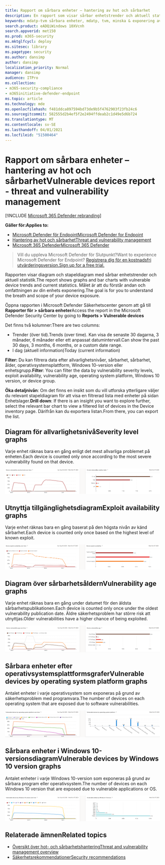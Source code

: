 ```yaml
---
title: Rapport om sårbara enheter – hantering av hot och sårbarhet
description: En rapport som visar sårbar enhetstrender och aktuell statistik. Målet är att du förstår andan och omfattningen av din enhets exponering.
keywords: mdatp-tvm sårbara enheter, mdatp, tvm, minska & exponering av risken, minska risken och risken, övervaka säkerhetskonfiguration
search.product: eADQiWindows 10XVcnh
search.appverid: met150
ms.prod: m365-security
ms.mktglfcycl: deploy
ms.sitesec: library
ms.pagetype: security
ms.author: dansimp
author: dansimp
localization_priority: Normal
manager: dansimp
audience: ITPro
ms.collection:
- m365-security-compliance
- m365initiative-defender-endpoint
ms.topic: article
ms.technology: mde
ms.openlocfilehash: f481ddca897594bd73de9b5f4762903f23fb24c6
ms.sourcegitcommit: 582555d2b4ef5f2e2494ffdeab2c1d49e5d6b724
ms.translationtype: MT
ms.contentlocale: sv-SE
ms.lasthandoff: 04/01/2021
ms.locfileid: "51500464"
---
```

# <a name="vulnerable-devices-report---threat-and-vulnerability-management"></a><span data-ttu-id="f07e2-105">Rapport om sårbara enheter – hantering av hot och sårbarhet</span><span class="sxs-lookup"><span data-stu-id="f07e2-105">Vulnerable devices report - threat and vulnerability management</span></span>

[!INCLUDE [Microsoft 365 Defender rebranding](../../includes/microsoft-defender.md)]

<span data-ttu-id="f07e2-106">**Gäller för:**</span><span class="sxs-lookup"><span data-stu-id="f07e2-106">**Applies to:**</span></span>

- [<span data-ttu-id="f07e2-107">Microsoft Defender för Endpoint</span><span class="sxs-lookup"><span data-stu-id="f07e2-107">Microsoft Defender for Endpoint</span></span>](https://go.microsoft.com/fwlink/?linkid=2154037)
- [<span data-ttu-id="f07e2-108">Hantering av hot och sårbarhet</span><span class="sxs-lookup"><span data-stu-id="f07e2-108">Threat and vulnerability management</span></span>](next-gen-threat-and-vuln-mgt.md)
- [<span data-ttu-id="f07e2-109">Microsoft 365 Defender</span><span class="sxs-lookup"><span data-stu-id="f07e2-109">Microsoft 365 Defender</span></span>](https://go.microsoft.com/fwlink/?linkid=2118804)

><span data-ttu-id="f07e2-110">Vill du uppleva Microsoft Defender för Slutpunkt?</span><span class="sxs-lookup"><span data-stu-id="f07e2-110">Want to experience Microsoft Defender for Endpoint?</span></span> [<span data-ttu-id="f07e2-111">Registrera dig för en kostnadsfri utvärderingsversion.</span><span class="sxs-lookup"><span data-stu-id="f07e2-111">Sign up for a free trial.</span></span>](https://www.microsoft.com/microsoft-365/windows/microsoft-defender-atp?ocid=docs-wdatp-portaloverview-abovefoldlink)

<span data-ttu-id="f07e2-112">Rapporten visar diagram och stapeldiagram med sårbar enhetstrender och aktuell statistik.</span><span class="sxs-lookup"><span data-stu-id="f07e2-112">The report shows graphs and bar charts with vulnerable device trends and current statistics.</span></span> <span data-ttu-id="f07e2-113">Målet är att du förstår andan och omfattningen av din enhets exponering.</span><span class="sxs-lookup"><span data-stu-id="f07e2-113">The goal is for you to understand the breath and scope of your device exposure.</span></span> 

<span data-ttu-id="f07e2-114">Öppna rapporten i Microsoft Defender Säkerhetscenter genom att gå till **Rapporter för > sårbara enheter**</span><span class="sxs-lookup"><span data-stu-id="f07e2-114">Access the report in the Microsoft Defender Security Center by going to **Reports > Vulnerable devices**</span></span>

<span data-ttu-id="f07e2-115">Det finns två kolumner:</span><span class="sxs-lookup"><span data-stu-id="f07e2-115">There are two columns:</span></span>

- <span data-ttu-id="f07e2-116">Trender (över tid).</span><span class="sxs-lookup"><span data-stu-id="f07e2-116">Trends (over time).</span></span> <span data-ttu-id="f07e2-117">Kan visa de senaste 30 dagarna, 3 månader, 6 månader eller ett anpassat datumintervall.</span><span class="sxs-lookup"><span data-stu-id="f07e2-117">Can show the past 30 days, 3 months, 6 months, or a custom date range.</span></span>
- <span data-ttu-id="f07e2-118">I dag (aktuell information)</span><span class="sxs-lookup"><span data-stu-id="f07e2-118">Today (current information)</span></span>

<span data-ttu-id="f07e2-119">**Filter:** Du kan filtrera data efter allvarlighetsnivåer, sårbarhet, sårbarhet, ålder, operativsystemsplattform, Windows 10-version eller enhetsgrupp.</span><span class="sxs-lookup"><span data-stu-id="f07e2-119">**Filter**: You can filter the data by vulnerability severity levels, exploit availability, vulnerability age, operating system platform, Windows 10 version, or device group.</span></span>

<span data-ttu-id="f07e2-120">**Öka detaljnivån**: Om det finns en insikt som du vill utforska ytterligare väljer du relevant stapeldiagram för att visa en filtrerad lista med enheter på sidan Enhetslager.</span><span class="sxs-lookup"><span data-stu-id="f07e2-120">**Drill down**: If there is an insight you want to explore further, select the relevant bar chart to view a filtered list of devices in the Device inventory page.</span></span> <span data-ttu-id="f07e2-121">Därifrån kan du exportera listan.</span><span class="sxs-lookup"><span data-stu-id="f07e2-121">From there, you can export the list.</span></span>

## <a name="severity-level-graphs"></a><span data-ttu-id="f07e2-122">Diagram för allvarlighetsnivå</span><span class="sxs-lookup"><span data-stu-id="f07e2-122">Severity level graphs</span></span>

<span data-ttu-id="f07e2-123">Varje enhet räknas bara en gång enligt det mest allvarliga problemet på enheten.</span><span class="sxs-lookup"><span data-stu-id="f07e2-123">Each device is counted only once according to the most severe vulnerability found on that device.</span></span>

![Ett diagram över olika allvarlighetsnivåer för enheter och ett diagram som visar nivåer över tid.](images/tvm-report-severity.png)

## <a name="exploit-availability-graphs"></a><span data-ttu-id="f07e2-125">Utnyttja tillgänglighetsdiagram</span><span class="sxs-lookup"><span data-stu-id="f07e2-125">Exploit availability graphs</span></span>

<span data-ttu-id="f07e2-126">Varje enhet räknas bara en gång baserat på den högsta nivån av känd sårbarhet.</span><span class="sxs-lookup"><span data-stu-id="f07e2-126">Each device is counted only once based on the highest level of known exploit.</span></span>

![Ett diagram över aktuell enhets sårbarhetstillgänglighet och ett diagram som visar tillgänglighet över tid.](images/tvm-report-exploit-availability.png)

## <a name="vulnerability-age-graphs"></a><span data-ttu-id="f07e2-128">Diagram över sårbarhetsåldern</span><span class="sxs-lookup"><span data-stu-id="f07e2-128">Vulnerability age graphs</span></span>

<span data-ttu-id="f07e2-129">Varje enhet räknas bara en gång under datumet för den äldsta sårbarhetspublikationen.</span><span class="sxs-lookup"><span data-stu-id="f07e2-129">Each device is counted only once under the oldest vulnerability publication date.</span></span> <span data-ttu-id="f07e2-130">Äldre säkerhetsproblem har större risk att utnyttjas.</span><span class="sxs-lookup"><span data-stu-id="f07e2-130">Older vulnerabilities have a higher chance of being exploited.</span></span>

![Ett diagram över den aktuella enhetens sårbarhets ålder och ett diagram som visar ålder över tid.](images/tvm-report-age.png)

## <a name="vulnerable-devices-by-operating-system-platform-graphs"></a><span data-ttu-id="f07e2-132">Sårbara enheter efter operativsystemsplattformsgrafer</span><span class="sxs-lookup"><span data-stu-id="f07e2-132">Vulnerable devices by operating system platform graphs</span></span>

<span data-ttu-id="f07e2-133">Antalet enheter i varje operativsystem som exponeras på grund av säkerhetsproblem med programvara.</span><span class="sxs-lookup"><span data-stu-id="f07e2-133">The number of devices on each operating system that are exposed due to software vulnerabilities.</span></span>

![Ett diagram över aktuella sårbara enheter efter operativsystemplattform och ett diagram som visar sårbara enheter för os-plattformar över tid.](images/tvm-report-os.png)

## <a name="vulnerable-devices-by-windows-10-version-graphs"></a><span data-ttu-id="f07e2-135">Sårbara enheter i Windows 10-versionsdiagram</span><span class="sxs-lookup"><span data-stu-id="f07e2-135">Vulnerable devices by Windows 10 version graphs</span></span>

<span data-ttu-id="f07e2-136">Antalet enheter i varje Windows 10-version som exponeras på grund av sårbara program eller operativsystem.</span><span class="sxs-lookup"><span data-stu-id="f07e2-136">The number of devices on each Windows 10 version that are exposed due to vulnerable applications or OS.</span></span>

![Ett diagram över aktuella sårbara enheter med Windows 10-versionen och ett diagram som visar sårbara enheter med windows 10-version över tid.](images/tvm-report-version.png)

## <a name="related-topics"></a><span data-ttu-id="f07e2-138">Relaterade ämnen</span><span class="sxs-lookup"><span data-stu-id="f07e2-138">Related topics</span></span>

- [<span data-ttu-id="f07e2-139">Översikt över hot- och sårbarhetshantering</span><span class="sxs-lookup"><span data-stu-id="f07e2-139">Threat and vulnerability management overview</span></span>](next-gen-threat-and-vuln-mgt.md)
- [<span data-ttu-id="f07e2-140">Säkerhetsrekommendationer</span><span class="sxs-lookup"><span data-stu-id="f07e2-140">Security recommendations</span></span>](tvm-security-recommendation.md)
